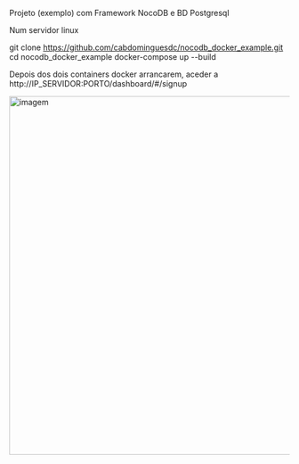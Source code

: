 Projeto (exemplo) com Framework NocoDB e BD Postgresql 

Num servidor linux

git clone https://github.com/cabdominguesdc/nocodb_docker_example.git
cd nocodb_docker_example
docker-compose up --build

Depois dos dois containers docker arrancarem, aceder a 
http://IP_SERVIDOR:PORTO/dashboard/#/signup

<img width="614" height="643" alt="imagem" src="https://github.com/user-attachments/assets/724c40c4-5ab2-4271-8aa2-4fa084fad0b2" />
